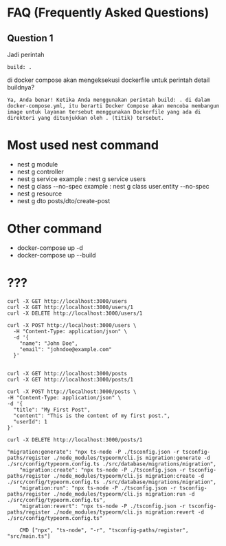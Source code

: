 # FAQ (Frequently Asked Questions)

## Question 1
Jadi perintah 
```
build: .
```
di docker compose akan mengeksekusi dockerfile untuk perintah detail buildnya?

```
Ya, Anda benar! Ketika Anda menggunakan perintah build: . di dalam docker-compose.yml, itu berarti Docker Compose akan mencoba membangun image untuk layanan tersebut menggunakan Dockerfile yang ada di direktori yang ditunjukkan oleh . (titik) tersebut.
```

# Most used nest command
- nest g module <module-name>
- nest g controller <controller-name>
- nest g service <service-name> example : nest g service users
- nest g class <entity-name> --no-spec  example : nest g class user.entity --no-spec
- nest g resource <name>
- nest g dto posts/dto/create-post

# Other command
- docker-compose up -d
- docker-compose up --build


# ???
```
curl -X GET http://localhost:3000/users
curl -X GET http://localhost:3000/users/1
curl -X DELETE http://localhost:3000/users/1

curl -X POST http://localhost:3000/users \
  -H "Content-Type: application/json" \
  -d '{
    "name": "John Doe",
    "email": "johndoe@example.com"
  }'


```

```
curl -X GET http://localhost:3000/posts
curl -X GET http://localhost:3000/posts/1

curl -X POST http://localhost:3000/posts \
-H "Content-Type: application/json" \
-d '{
  "title": "My First Post",
  "content": "This is the content of my first post.",
  "userId": 1
}'

curl -X DELETE http://localhost:3000/posts/1
```


```
"migration:generate": "npx ts-node -P ./tsconfig.json -r tsconfig-paths/register ./node_modules/typeorm/cli.js migration:generate -d ./src/config/typeorm.config.ts ./src/database/migrations/migration",
    "migration:create": "npx ts-node -P ./tsconfig.json -r tsconfig-paths/register ./node_modules/typeorm/cli.js migration:create -d ./src/config/typeorm.config.ts ./src/database/migrations/migration",
    "migration:run": "npx ts-node -P ./tsconfig.json -r tsconfig-paths/register ./node_modules/typeorm/cli.js migration:run -d ./src/config/typeorm.config.ts",
    "migration:revert": "npx ts-node -P ./tsconfig.json -r tsconfig-paths/register ./node_modules/typeorm/cli.js migration:revert -d ./src/config/typeorm.config.ts"
    
    CMD ["npx", "ts-node", "-r", "tsconfig-paths/register", "src/main.ts"]
```